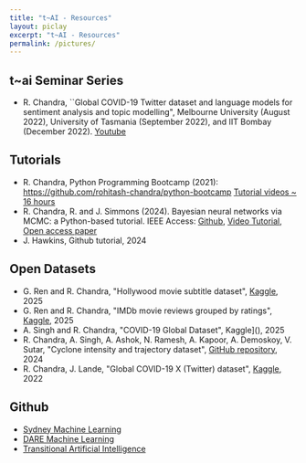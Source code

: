 ```yaml
---
title: "t~AI - Resources"
layout: piclay
excerpt: "t~AI - Resources"
permalink: /pictures/
---
```


## t~ai Seminar Series 
 
* R. Chandra, ``Global COVID-19 Twitter dataset and language models for sentiment analysis and topic modelling", Melbourne University (August 2022),  University of Tasmania (September 2022), and IIT Bombay (December 2022). [Youtube]()

## Tutorials
* R. Chandra, Python Programming Bootcamp (2021): https://github.com/rohitash-chandra/python-bootcamp  [Tutorial videos ~ 16 hours](https://www.youtube.com/channel/UCE2LfEGUhHdZIM1gfQqXthw)
* R. Chandra, R. and J. Simmons (2024). Bayesian neural networks via MCMC: a Python-based tutorial. IEEE Access: [Github](https://github.com/sydney-machine-learning/Bayesianneuralnetworks-MCMC-tutorial), [Video Tutorial](https://www.youtube.com/watch?v=L-GjYvW23BE&feature=youtu.be), [Open access paper](https://ieeexplore.ieee.org/abstract/document/10530647)
* J. Hawkins, Github tutorial, 2024

## Open Datasets

* G. Ren and R. Chandra, "Hollywood movie subtitle dataset", [Kaggle](https://www.kaggle.com/datasets/mlopssss/subtitles), 2025
* G. Ren and R. Chandra, "IMDb movie reviews grouped by ratings", [Kaggle](https://www.kaggle.com/datasets/mlopssss/imdb-movie-reviews-grouped-by-ratings), 2025
* A. Singh and R. Chandra, "COVID-19 Global Dataset", Kaggle](), 2025
*  R. Chandra, A. Singh, A. Ashok, N. Ramesh, A. Kapoor, A. Demoskoy, V. Sutar, "Cyclone intensity and trajectory dataset", [GitHub repository](https://github.com/sydney-machine-learning/cyclonedatasets), 2024
* R. Chandra, J. Lande, "Global COVID-19 X (Twitter) dataset", [Kaggle](https://www.kaggle.com/datasets/rohitashchandra/global-covid19-twitter-dataset), 2022
  
  
## Github
* [Sydney Machine Learning](https://github.com/sydney-machine-learning)
* [DARE Machine Learning]()
* [Transitional Artificial Intelligence](https://github.com/transitional-ai)

 
